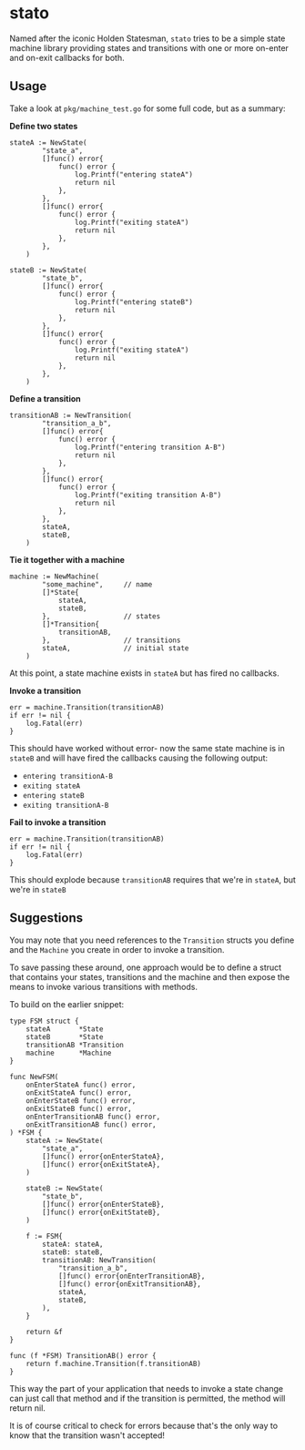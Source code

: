 # stato

Named after the iconic Holden Statesman, `stato` tries to be a simple state machine library providing states and transitions with one or more on-enter and on-exit callbacks for both.

## Usage

Take a look at `pkg/machine_test.go` for some full code, but as a summary:

**Define two states**
```
stateA := NewState(
		"state_a",
		[]func() error{
			func() error {
				log.Printf("entering stateA")
				return nil
			},
		},
		[]func() error{
			func() error {
				log.Printf("exiting stateA")
				return nil
			},
		},
	)

stateB := NewState(
		"state_b",
		[]func() error{
			func() error {
				log.Printf("entering stateB")
				return nil
			},
		},
		[]func() error{
			func() error {
				log.Printf("exiting stateA")
				return nil
			},
		},
	)
```

**Define a transition**
```
transitionAB := NewTransition(
		"transition_a_b",
		[]func() error{
			func() error {
				log.Printf("entering transition A-B")
				return nil
			},
		},
		[]func() error{
			func() error {
				log.Printf("exiting transition A-B")
				return nil
			},
		},
		stateA,
		stateB,
	)
```

**Tie it together with a machine**
```
machine := NewMachine(
        "some_machine",     // name
        []*State{
            stateA,
            stateB,
        },                  // states
        []*Transition{
            transitionAB,
        },                  // transitions
        stateA,             // initial state
    )
```

At this point, a state machine exists in `stateA` but has fired no callbacks.

**Invoke a transition**
```
err = machine.Transition(transitionAB)
if err != nil {
    log.Fatal(err)
}
```

This should have worked without error- now the same state machine is in `stateB` and will have fired the callbacks causing the following output:

- `entering transitionA-B` 
- `exiting stateA` 
- `entering stateB` 
- `exiting transitionA-B` 

**Fail to invoke a transition**
```
err = machine.Transition(transitionAB)
if err != nil {
    log.Fatal(err)
}
```

This should explode because `transitionAB` requires that we're in `stateA`, but we're in `stateB`

## Suggestions

You may note that you need references to the `Transition` structs you define and the `Machine` you create in order to invoke a transition.

To save passing these around, one approach would be to define a struct that contains your states, transitions and the machine and then expose the means to invoke various transitions with methods.

To build on the earlier snippet:

```
type FSM struct {
	stateA       *State
	stateB       *State
	transitionAB *Transition
	machine      *Machine
}

func NewFSM(
	onEnterStateA func() error,
	onExitStateA func() error,
	onEnterStateB func() error,
	onExitStateB func() error,
	onEnterTransitionAB func() error,
	onExitTransitionAB func() error,
) *FSM {
	stateA := NewState(
		"state_a",
		[]func() error{onEnterStateA},
		[]func() error{onExitStateA},
	)

	stateB := NewState(
		"state_b",
		[]func() error{onEnterStateB},
		[]func() error{onExitStateB},
	)

	f := FSM{
		stateA: stateA,
		stateB: stateB,
		transitionAB: NewTransition(
			"transition_a_b",
			[]func() error{onEnterTransitionAB},
			[]func() error{onExitTransitionAB},
			stateA,
			stateB,
		),
	}

	return &f
}

func (f *FSM) TransitionAB() error {
	return f.machine.Transition(f.transitionAB)
}
```

This way the part of your application that needs to invoke a state change can just call that method and if the transition is permitted, the method will return nil.

It is of course critical to check for errors because that's the only way to know that the transition wasn't accepted!
